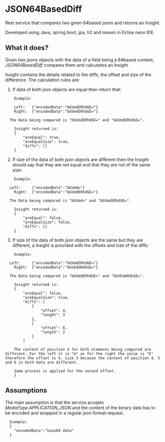 # JSON64BasedDiff
Rest service that compares two given 64based jsons and returns an Insight.

Developed using Java, spring boot, jpa, h2 and maven in Eclise neon IDE.


## What it does?
Given two jsons objects with the data of a field being a 64based content, *JSON64BasedDiff* compares them and calcutates an *Insight*. 

Insight contains the details related to the diffs, the offset and size of the difference.
The calculation rules are: 

1. If data of both json objects are equal then return that:

```
	Example:

	Left: 	{"encodedData":"bGVmdERhdGE="}
	Right:	{"encodedData":"bGVmdERhdGE="}

  The Data being compared is "bGVmdERhdGE=" and "bGVmdERhdGE=".
  
	Insight returned is:
	{
		"areEqual": true,
		"areEqualSize": true,
		"diffs": []
	}
```

2. If size of the data of both json objects are different then the Insight should say that they are not equal and that they are not of the same size:

```
	Example:

  Left: 	{"encodedData":"bGVmd="}
	Right:	{"encodedData":"bGVmdERhdGE="}
  
  The Data being compared is "bGVmd=" and "bGVmdERhdGE=".

	Insight returned is:
	{
		"areEqual": false,
		"areEqualSize": false,
		"diffs": []
	}
```

3. If size of the data of both json objects are the same but they are different, a Insight is provided with the offsets and size of the diffs:

```
	Example:

  Left: 	{"encodedData":"bGVmdERhdGE="}
	Right:	{"encodedData":"bGVEdmRdhGE="}
  
  The Data being compared is "bGVmdERhdGE=" and "bGVEdmRdhGE=".

	Insight returned is:
	{
		"areEqual": false,
		"areEqualSize": true,
		"diffs": [
			{
				"offset": 4,   
				"lenght": 3
			},
			{
				"offset": 8,
				"length": 2
			}
		]
    
    The content of position 4 for both elements being compared are different. For the left it is "m" as for the right the value is "E" therefore the offset is 4, size 3 because the content of position 4, 5 and 6 in both data are different.
    
    Same process is applied for the second offset.
	}
```

## Assumptions

The main assumption is that the service accepts *MediaType.APPLICATION_JSON* and the content of the binary data has to be encoded and wrapped in a regular json format request.

```
  Exemple: 
  {
    "encodedData":"base64 data"
  }
```



